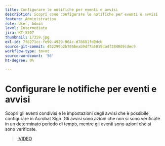 ```yaml
---
title: Configurare le notifiche per eventi e avvisi
description: Scopri come configurare le notifiche per eventi e avvisi
feature: Administration
role: User, Admin
level: Intermediate
jira: KT-5507
thumbnail: 17359.jpg
exl-id: 7f8271cc-fe90-4929-964c-d78681fd0dcb
source-git-commit: 452299b2b786beab9df7a5019da4f3840d9cdec9
workflow-type: tm+mt
source-wordcount: '56'
ht-degree: 0%

---
```


# Configurare le notifiche per eventi e avvisi

Scopri gli eventi condivisi e le impostazioni degli avvisi che è possibile configurare in Acrobat Sign. Gli avvisi sono azioni che non si sono verificate in un determinato periodo di tempo, mentre gli eventi sono azioni che si sono verificate.

>[!VIDEO](https://video.tv.adobe.com/v/343589?quality=12&learn=on&hidetitle=true)

